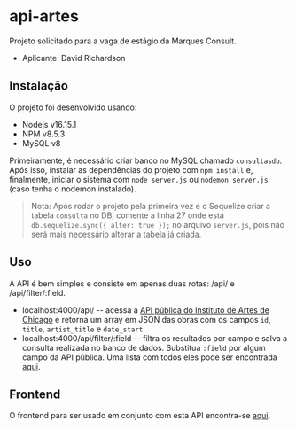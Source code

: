 # api-artes

Projeto solicitado para a vaga de estágio da Marques Consult.

- Aplicante: David Richardson

## Instalação

O projeto foi desenvolvido usando:

- Nodejs v16.15.1
- NPM v8.5.3
- MySQL v8

Primeiramente, é necessário criar banco no MySQL chamado `consultasdb`. Após isso, instalar as dependências do projeto com `npm install` e, finalmente, iniciar o sistema com `node server.js` ou `nodemon server.js` (caso tenha o nodemon instalado).

> Nota: Após rodar o projeto pela primeira vez e o Sequelize criar a tabela `consulta` no DB, comente a linha 27 onde está `db.sequelize.sync({ alter: true });` no arquivo `server.js`, pois não será mais necessário alterar a tabela já criada.

## Uso

A API é bem simples e consiste em apenas duas rotas: /api/ e /api/filter/:field.

- localhost:4000/api/ -- acessa a [API pública do Instituto de Artes de Chicago](https://www.artic.edu/open-access/public-api) e retorna um array em JSON das obras com os campos `id`, `title`, `artist_title` e `date_start`.
- localhost:4000/api/filter/:field -- filtra os resultados por campo e salva a consulta realizada no banco de dados. Substitua `:field` por algum campo da API pública. Uma lista com todos eles pode ser encontrada [aqui](https://api.artic.edu/docs/#collections-2).

## Frontend

O frontend para ser usado em conjunto com esta API encontra-se [aqui](https://github.com/nosdrahcirvsky/artes-api-fetch).
